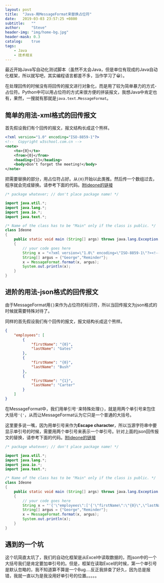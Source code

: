 ```yaml
---
layout: post
title:  "Java-用MessageFormat来替换占位符"
date:   2019-03-03 23:57:25 +0800
subtitle:   ""
author:     "Steve"
header-img: "img/home-bg.jpg"
header-mask: 0.3
catalog:    true
tags:
    - Java
    - 技术相关
---
```


最近开始Java写自动化测试脚本（虽然不太会Java，但是单位有现成的Java自动化框架，所以就写吧，其实编程语言都差不多，当作学习了😀）。

在处理回传的时候没有将回传的报文进行对象化，而是用了较为简单暴力的方式-占位符。Python中可以用占位符的方式来很方便的拼装报文，我想Java中肯定也有，果然，一搜就有那就是`java.text.MessageFormat`。

## 简单的用法-xml格式的回传报文

首先假设我们有个回传的报文，报文结构长成这个熊样。

```xml
<?xml version="1.0" encoding="ISO-8859-1"?>
<!--  Copyright w3school.com.cn -->
<note>
	<to>{0}</to>
	<from>{0}</from>
	<heading>{1}</heading>
	<body>Don't forget the meeting!</body>
</note>
```

把需要替换的部分，用占位符占好。从`{0}`开始以此类推。然后传一个数组过去，程序就会完成替换。请参考下面的代码。[附ideone的链接](https://ideone.com/PLkmWB)

```java
/* package whatever; // don't place package name! */

import java.util.*;
import java.lang.*;
import java.io.*;
import java.text.*;

/* Name of the class has to be "Main" only if the class is public. */
class Ideone
{
	public static void main (String[] args) throws java.lang.Exception
	{
		// your code goes here
		String x = "<?xml version=\"1.0\" encoding=\"ISO-8859-1\"?><!--  Copyright w3school.com.cn --><note><to>{0}</to><from>{0}</from><heading>{1}</heading><body>Don't forget the meeting!</body></note>";
		String[] argus = {"George","Reminder"};
		x = MessageFormat.format(x, argus);
		System.out.println(x);
	}
}
```

## 进阶的用法-json格式的回传报文

由于MessageFormat用`{}`来作为占位符的标识符，所以当回传报文为json格式的时候就需要特殊对待了。

同样的首先假设我们有个回传的报文，报文结构长成这个熊样。

```json
{
    "employees": [
        {
            "firstName": "{0}",
            "lastName": "Gates"
        },
        {
            "firstName": "{0}",
            "lastName": "Bush"
        },
        {
            "firstName": "{1}",
            "lastName": "Carter"
        }
    ]
}
```

在MessageFormat中，我们用单引号`'`来特殊处理`{}`，就是用两个单引号来包住大括号`'{'`，从而让MessageFormat认为它只是一个普通的大括号。

这里要多说一嘴，因为用单引号来作为**Escape character**，所以当源字符串中要显示单引号的时候，需要用两个单引号来表示一个单引号。针对上面的json回传报文的替换，请参考下面的代码。[附ideone的链接](https://ideone.com/Lzgivv)

```java
/* package whatever; // don't place package name! */

import java.util.*;
import java.lang.*;
import java.io.*;
import java.text.*;

/* Name of the class has to be "Main" only if the class is public. */
class Ideone
{
	public static void main (String[] args) throws java.lang.Exception
	{
		// your code goes here
		String x = "'{'\"employees\":['{'\"firstName\":\"{0}\",\"lastName\":\"Gates\"'}','{'\"firstName\":\"{0}\",\"lastName\":\"Bush\"'}','{'\"firstName\":\"{1}\",\"lastName\":\"Carter\"'}']'}'";
		String[] argus = {"George","Reminder"};
		x = MessageFormat.format(x, argus);
		System.out.println(x);
	}
}
```

## 遇到的一个坑


这个坑简直太坑了，我们的自动化框架是从Excel中读取数据的，而json中的一个大括号我们是肯定要加单引号的。但是，框架在读取Excel的时候，第一个单引号是默认忽略的，我不知道算不算是一个Bug....反正我排查了好久，因为总是报错，我就一直以为是我没用好单引号的位置。。。。。